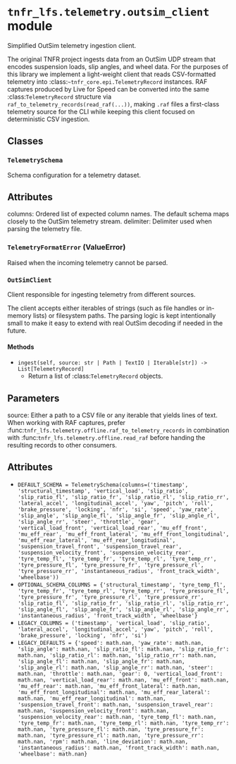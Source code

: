 # `tnfr_lfs.telemetry.outsim_client` module
Simplified OutSim telemetry ingestion client.

The original TNFR project ingests data from an OutSim UDP stream that
encodes suspension loads, slip angles, and wheel data.  For the
purposes of this library we implement a light-weight client that reads
CSV-formatted telemetry into :class:`~tnfr_core.epi.TelemetryRecord`
instances.  RAF captures produced by Live for Speed can be converted
into the same :class:`TelemetryRecord` structure via
``raf_to_telemetry_records(read_raf(...))``, making ``.raf`` files a
first-class telemetry source for the CLI while keeping this client
focused on deterministic CSV ingestion.

## Classes
### `TelemetrySchema`
Schema configuration for a telemetry dataset.

Attributes
----------
columns:
    Ordered list of expected column names.  The default schema maps
    closely to the OutSim telemetry stream.
delimiter:
    Delimiter used when parsing the telemetry file.

### `TelemetryFormatError` (ValueError)
Raised when the incoming telemetry cannot be parsed.

### `OutSimClient`
Client responsible for ingesting telemetry from different sources.

The client accepts either iterables of strings (such as file handles
or in-memory lists) or filesystem paths.  The parsing logic is kept
intentionally small to make it easy to extend with real OutSim
decoding if needed in the future.

#### Methods
- `ingest(self, source: str | Path | TextIO | Iterable[str]) -> List[TelemetryRecord]`
  - Return a list of :class:`TelemetryRecord` objects.

Parameters
----------
source:
    Either a path to a CSV file or any iterable that yields lines
    of text.  When working with RAF captures, prefer
    :func:`tnfr_lfs.telemetry.offline.raf_to_telemetry_records` in combination
    with :func:`tnfr_lfs.telemetry.offline.read_raf` before handing the
    resulting records to other consumers.

## Attributes
- `DEFAULT_SCHEMA = TelemetrySchema(columns=('timestamp', 'structural_timestamp', 'vertical_load', 'slip_ratio', 'slip_ratio_fl', 'slip_ratio_fr', 'slip_ratio_rl', 'slip_ratio_rr', 'lateral_accel', 'longitudinal_accel', 'yaw', 'pitch', 'roll', 'brake_pressure', 'locking', 'nfr', 'si', 'speed', 'yaw_rate', 'slip_angle', 'slip_angle_fl', 'slip_angle_fr', 'slip_angle_rl', 'slip_angle_rr', 'steer', 'throttle', 'gear', 'vertical_load_front', 'vertical_load_rear', 'mu_eff_front', 'mu_eff_rear', 'mu_eff_front_lateral', 'mu_eff_front_longitudinal', 'mu_eff_rear_lateral', 'mu_eff_rear_longitudinal', 'suspension_travel_front', 'suspension_travel_rear', 'suspension_velocity_front', 'suspension_velocity_rear', 'tyre_temp_fl', 'tyre_temp_fr', 'tyre_temp_rl', 'tyre_temp_rr', 'tyre_pressure_fl', 'tyre_pressure_fr', 'tyre_pressure_rl', 'tyre_pressure_rr', 'instantaneous_radius', 'front_track_width', 'wheelbase'))`
- `OPTIONAL_SCHEMA_COLUMNS = {'structural_timestamp', 'tyre_temp_fl', 'tyre_temp_fr', 'tyre_temp_rl', 'tyre_temp_rr', 'tyre_pressure_fl', 'tyre_pressure_fr', 'tyre_pressure_rl', 'tyre_pressure_rr', 'slip_ratio_fl', 'slip_ratio_fr', 'slip_ratio_rl', 'slip_ratio_rr', 'slip_angle_fl', 'slip_angle_fr', 'slip_angle_rl', 'slip_angle_rr', 'instantaneous_radius', 'front_track_width', 'wheelbase'}`
- `LEGACY_COLUMNS = ('timestamp', 'vertical_load', 'slip_ratio', 'lateral_accel', 'longitudinal_accel', 'yaw', 'pitch', 'roll', 'brake_pressure', 'locking', 'nfr', 'si')`
- `LEGACY_DEFAULTS = {'speed': math.nan, 'yaw_rate': math.nan, 'slip_angle': math.nan, 'slip_ratio_fl': math.nan, 'slip_ratio_fr': math.nan, 'slip_ratio_rl': math.nan, 'slip_ratio_rr': math.nan, 'slip_angle_fl': math.nan, 'slip_angle_fr': math.nan, 'slip_angle_rl': math.nan, 'slip_angle_rr': math.nan, 'steer': math.nan, 'throttle': math.nan, 'gear': 0, 'vertical_load_front': math.nan, 'vertical_load_rear': math.nan, 'mu_eff_front': math.nan, 'mu_eff_rear': math.nan, 'mu_eff_front_lateral': math.nan, 'mu_eff_front_longitudinal': math.nan, 'mu_eff_rear_lateral': math.nan, 'mu_eff_rear_longitudinal': math.nan, 'suspension_travel_front': math.nan, 'suspension_travel_rear': math.nan, 'suspension_velocity_front': math.nan, 'suspension_velocity_rear': math.nan, 'tyre_temp_fl': math.nan, 'tyre_temp_fr': math.nan, 'tyre_temp_rl': math.nan, 'tyre_temp_rr': math.nan, 'tyre_pressure_fl': math.nan, 'tyre_pressure_fr': math.nan, 'tyre_pressure_rl': math.nan, 'tyre_pressure_rr': math.nan, 'rpm': math.nan, 'line_deviation': math.nan, 'instantaneous_radius': math.nan, 'front_track_width': math.nan, 'wheelbase': math.nan}`


